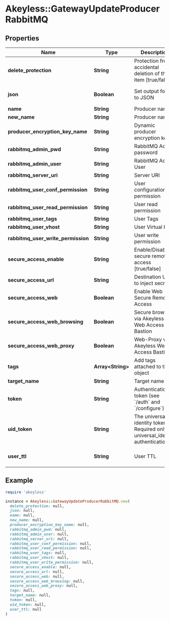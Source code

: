 # Akeyless::GatewayUpdateProducerRabbitMQ

## Properties

| Name | Type | Description | Notes |
| ---- | ---- | ----------- | ----- |
| **delete_protection** | **String** | Protection from accidental deletion of this item [true/false] | [optional] |
| **json** | **Boolean** | Set output format to JSON | [optional][default to false] |
| **name** | **String** | Producer name |  |
| **new_name** | **String** | Producer name | [optional] |
| **producer_encryption_key_name** | **String** | Dynamic producer encryption key | [optional] |
| **rabbitmq_admin_pwd** | **String** | RabbitMQ Admin password | [optional] |
| **rabbitmq_admin_user** | **String** | RabbitMQ Admin User | [optional] |
| **rabbitmq_server_uri** | **String** | Server URI | [optional] |
| **rabbitmq_user_conf_permission** | **String** | User configuration permission | [optional] |
| **rabbitmq_user_read_permission** | **String** | User read permission | [optional] |
| **rabbitmq_user_tags** | **String** | User Tags | [optional] |
| **rabbitmq_user_vhost** | **String** | User Virtual Host | [optional] |
| **rabbitmq_user_write_permission** | **String** | User write permission | [optional] |
| **secure_access_enable** | **String** | Enable/Disable secure remote access [true/false] | [optional] |
| **secure_access_url** | **String** | Destination URL to inject secrets | [optional] |
| **secure_access_web** | **Boolean** | Enable Web Secure Remote Access | [optional][default to true] |
| **secure_access_web_browsing** | **Boolean** | Secure browser via Akeyless Web Access Bastion | [optional][default to false] |
| **secure_access_web_proxy** | **Boolean** | Web-Proxy via Akeyless Web Access Bastion | [optional][default to false] |
| **tags** | **Array&lt;String&gt;** | Add tags attached to this object | [optional] |
| **target_name** | **String** | Target name | [optional] |
| **token** | **String** | Authentication token (see &#x60;/auth&#x60; and &#x60;/configure&#x60;) | [optional] |
| **uid_token** | **String** | The universal identity token, Required only for universal_identity authentication | [optional] |
| **user_ttl** | **String** | User TTL | [optional][default to &#39;60m&#39;] |

## Example

```ruby
require 'akeyless'

instance = Akeyless::GatewayUpdateProducerRabbitMQ.new(
  delete_protection: null,
  json: null,
  name: null,
  new_name: null,
  producer_encryption_key_name: null,
  rabbitmq_admin_pwd: null,
  rabbitmq_admin_user: null,
  rabbitmq_server_uri: null,
  rabbitmq_user_conf_permission: null,
  rabbitmq_user_read_permission: null,
  rabbitmq_user_tags: null,
  rabbitmq_user_vhost: null,
  rabbitmq_user_write_permission: null,
  secure_access_enable: null,
  secure_access_url: null,
  secure_access_web: null,
  secure_access_web_browsing: null,
  secure_access_web_proxy: null,
  tags: null,
  target_name: null,
  token: null,
  uid_token: null,
  user_ttl: null
)
```

